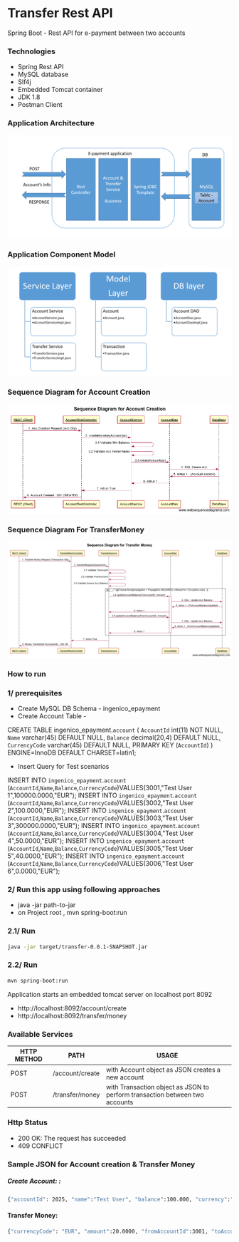 # Transfer Rest API

Spring Boot - Rest API for e-payment between two accounts

### Technologies
- Spring Rest API
- MySQL database
- Slf4j
- Embedded Tomcat container
- JDK 1.8
- Postman Client

### Application Architecture
![alt text](https://github.com/MR026206/epayment/blob/master/epayment/src/main/resources/design/ApplicationArchitecture.png "Application Architecture")

### Application Component Model
![alt text](https://github.com/MR026206/epayment/blob/master/epayment/src/main/resources/design/ApplicationComponentModel.PNG "Component Model")

### Sequence Diagram for Account Creation
![alt text](https://github.com/MR026206/epayment/blob/master/epayment/src/main/resources/design/SequenceDiagramForAccountCreation.png "Sequence Diagram")

### Sequence Diagram For TransferMoney
![alt text](https://github.com/MR026206/epayment/blob/master/epayment/src/main/resources/design/SequenceDiagramForTransferMoney.png "Sequence Diagram")

### How to run

### 1/  prerequisites
- Create MySQL DB Schema - ingenico_epayment
- Create Account Table - 

CREATE TABLE ingenico_epayment.`account` (
  `AccountId` int(11) NOT NULL,
  `Name` varchar(45) DEFAULT NULL,
  `Balance` decimal(20,4) DEFAULT NULL,
  `CurrencyCode` varchar(45) DEFAULT NULL,
  PRIMARY KEY (`AccountId`)
) ENGINE=InnoDB DEFAULT CHARSET=latin1;

- Insert Query for Test scenarios 

INSERT INTO `ingenico_epayment`.`account` (`AccountId`,`Name`,`Balance`,`CurrencyCode`)VALUES(3001,"Test User 1",100000.0000,"EUR");
INSERT INTO `ingenico_epayment`.`account` (`AccountId`,`Name`,`Balance`,`CurrencyCode`)VALUES(3002,"Test User 2",100.0000,"EUR");
INSERT INTO `ingenico_epayment`.`account` (`AccountId`,`Name`,`Balance`,`CurrencyCode`)VALUES(3003,"Test User 3",300000.0000,"EUR");
INSERT INTO `ingenico_epayment`.`account` (`AccountId`,`Name`,`Balance`,`CurrencyCode`)VALUES(3004,"Test User 4",50.0000,"EUR");
INSERT INTO `ingenico_epayment`.`account` (`AccountId`,`Name`,`Balance`,`CurrencyCode`)VALUES(3005,"Test User 5",40.0000,"EUR");
INSERT INTO `ingenico_epayment`.`account` (`AccountId`,`Name`,`Balance`,`CurrencyCode`)VALUES(3006,"Test User 6",0.0000,"EUR");

### 2/ Run this app using following approaches
- java -jar path-to-jar
- on Project root , mvn spring-boot:run
### 2.1/ Run 
```sh
java -jar target/transfer-0.0.1-SNAPSHOT.jar
```

### 2.2/ Run 
```sh
mvn spring-boot:run
```

Application starts an embedded tomcat server on localhost port 8092

- http://localhost:8092/account/create
- http://localhost:8092/transfer/money


### Available Services

| HTTP METHOD | PATH | USAGE |
| -----------| ------ | ------ |
| POST | /account/create | with Account object as JSON creates a new account | 
| POST | /transfer/money | with Transaction object as JSON to perform transaction between two accounts | 

### Http Status
- 200 OK: The request has succeeded
- 409 CONFLICT


### Sample JSON for Account creation & Transfer Money

##### Create Account: : 

```sh
{"accountId": 2025, "name":"Test User", "balance":100.000, "currency":"EUR"}
```

#### Transfer Money:
```sh
{"currencyCode": "EUR", "amount":20.0000, "fromAccountId":3001, "toAccountId":3003}
```





